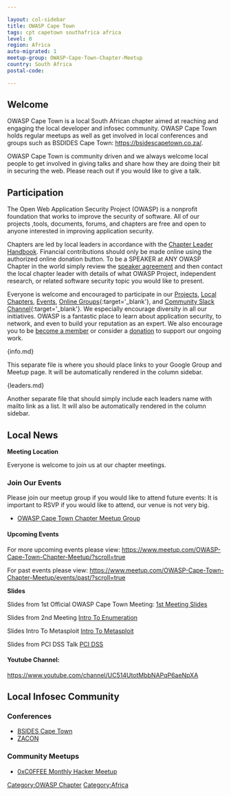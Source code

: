 ```yaml
---

layout: col-sidebar
title: OWASP Cape Town
tags: cpt capetown southafrica africa
level: 0
region: Africa
auto-migrated: 1
meetup-group: OWASP-Cape-Town-Chapter-Meetup
country: South Africa
postal-code: 

---
```


## Welcome
OWASP Cape Town is a local South African chapter aimed at reaching and engaging the local developer and infosec community. OWASP Cape Town holds regular meetups as well as get involved in local conferences and groups such as BSDIDES Cape Town: https://bsidescapetown.co.za/. 

OWASP Cape Town is community driven and we always welcome local people to get involved in giving talks and share how they are doing their bit in securing the web. Please reach out if you would like to give a talk.

## Participation
The Open Web Application Security Project (OWASP) is a nonprofit foundation that works to improve the security of software. All of our projects ,tools, documents, forums, and chapters are free and open to anyone interested in improving application security. 

Chapters are led by local leaders in accordance with the [Chapter Leader Handbook](/www-policy/rules-of-procedure/chapter-handbook). Financial contributions should only be made online using the authorized online donation button. To be a SPEAKER at ANY OWASP Chapter in the world simply review the [speaker agreement](/www-policy/speaker-agreement) and then contact the local chapter leader with details of what OWASP Project, independent research, or related software security topic you would like to present.

Everyone is welcome and encouraged to participate in our [Projects](/projects), [Local Chapters](/chapters), [Events](/events), [Online Groups](https://groups.google.com/a/owasp.com/){:target='_blank'}, and [Community Slack Channel](https://owasp.slack.com/){:target='_blank'}. We especially encourage diversity in all our initiatives. OWASP is a fantastic place to learn about application security, to network, and even to build your reputation as an expert. We also encourage you to be [become a member](/membership) or consider a [donation](/donate) to support our ongoing work.

{info.md}

This separate file is where you should place links to your Google Group and Meetup page. It will be automatically rendered in the column sidebar.

{leaders.md}

Another separate file that should simply include each leaders name with mailto link as a list. It will also be automatically rendered in the column sidebar.



## Local News

**Meeting Location**

Everyone is welcome to join us at our chapter meetings.

### Join Our Events

Please join our meetup group if you would like to attend future events:
It is important to RSVP if you would like to attend, our venue is not
very big.

  - [OWASP Cape Town Chapter Meetup
    Group](http://www.meetup.com/OWASP-Cape-Town-Chapter-Meetup)

#### Upcoming  Events

For more upcoming events please view:
<https://www.meetup.com/OWASP-Cape-Town-Chapter-Meetup/?scroll=true>

For past events please view:
<https://www.meetup.com/OWASP-Cape-Town-Chapter-Meetup/events/past/?scroll=true>

**Slides**

Slides from 1st Official OWASP Cape Town Meeting: [1st Meeting
Slides](/www-pdf-archive/Owasp-meeting1-17jun2015.pdf)

Slides from 2nd Meeting [Intro To
Enumeration](https://www.owasp.org/images/6/6e/Intro_To_Enumeration_FINAL_MAIL_OUT.odp)

Slides Intro To Metasploit [Intro To
Metasploit](https://www.owasp.org/index.php/File:Intro_To_Metasploit_FINAL.odp)

Slides from PCI DSS Talk [PCI
DSS](https://docs.google.com/presentation/d/1spHkDjvLA4apqKmIGrKRfNB1cMHWB8nzwjW_A3QzVTs)

#### Youtube Channel:

<https://www.youtube.com/channel/UC514UtotMbbNAPqP6aeNpXA>

## Local Infosec Community

### Conferences

  - [BSIDES Cape Town](http://www.bsidescapetown.co.za/)
  - [ZACON](https://zacon.org.za)

### Community Meetups

  - [0xC0FFEE Monthly Hacker Meetup](https://twitter.com/0xC0FFEE_CPT)

[Category:OWASP Chapter](Category:OWASP_Chapter )
[Category:Africa](Category:Africa )
